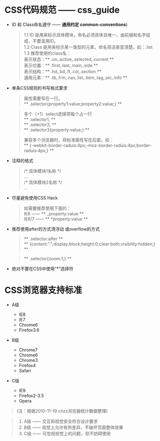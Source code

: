 # CSS代码规范 —— css_guide

* ID 和 Class命名遵守 —— **通用约定 common-conventions**)  
	> 1.1 ID 是用来标示具体模块，命名必须具体且唯一，由前缀和名字组成，不要滥用ID。  
	> 1.2 Class 是用来标示某一类型的元素，命名简洁表意清楚。如：.list  
	> 1.3 推荐使用的class名：  
	> 表示状态：** .on,.active,.selected,.current **  
	> 表示位置：** .first,.last,.main,.side **  
	> 表示结构：** .hd,.bd,.ft,.col,.section **  
	> 通用元素：** .tb,.frm,.nav,.list,.item,.tag,.pic,.info **  


* 单条CSS规则的书写格式要求  
	> 属性需要写在一行。  
	> ** .selector{property1:value;property2:value;} **  
	
	> 多个（>1）select选择项每个占一行  
	> ** .selector1, **  
	> ** .selector2, **  
	> ** .selector3{property:value;} **  
	
	> 兼容多个浏览器时，将标准属性写在后面，如：  
	> ** {-webkit-border-raduis:4px;-moz-border-raduis:4px;border-raduis:4px;} **  

* 注释的格式  
	> /\* 具体模块1名称 \*/  
	> ...  
	> /\* 具体模块2名称 \*/  
	> ... 


* 尽量避免使用CSS Hack  
	> 如需要推荐使用下面的：  
	> IE6 —— ** _property:value **  
	> IE6/7 —— ** \*property:value **  


* 推荐使用after的方式清浮动 或overflow的方式  
	> ** .selector:after **  
	> ** {content:".";display:block;height:0;clear:both;visibility:hidden;} **  
	
	> ** .selector{zoom:1;} **  

* 绝对不要在CSS中使用“*”选择符  


# CSS浏览器支持标准  


* A级
 	* IE8
 	* IE7
 	* Chrome6
 	* Firefox3.6

* B级
 	* Chrome7
 	* Chrome6
 	* Chrome3
 	* Firefox4
 	* Safari
* C级
 	* IE9
 	* Firefox2-3.5
 	* Opera

> (注：根据2010-11-19 cnzz浏览器统计数据整理)

> 1. A级 —— 交互和视觉安全符合设计要求
> 2. B级 —— 视觉上允许有所差异，不破坏页面整体效果
> 3. C级 —— 可忽视视觉上的问题，但不妨碍使用